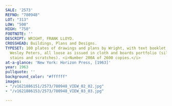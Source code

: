 ```yaml
---
SALE: '2573'
REFNO: "780948"
LOT: "313"
LOW: "500"
HIGH: "750"
FOOTNOTE: ''
DESCRIPT: WRIGHT, FRANK LLOYD.
CROSSHEAD: Buildings, Plans and Designs.
TYPESET: 100 plates of drawings and plans by Wright, with text booklet by William
  Wesley Peters, all loose as issued in cloth and boards portfolio (silk tie broken,
  stains and scratches). <i>Number 200A of 2600 copies.</i>
at-a-glance: 'New York: Horizon Press, [1963]'
year: 1963
pullquote: ''
background_color: "#ffffff"
images:
- "/v1621886151/2573/780948_VIEW_02_02.jpg"
- "/v1621886153/2573/780948_VIEW_03_03.jpg"

---
```

